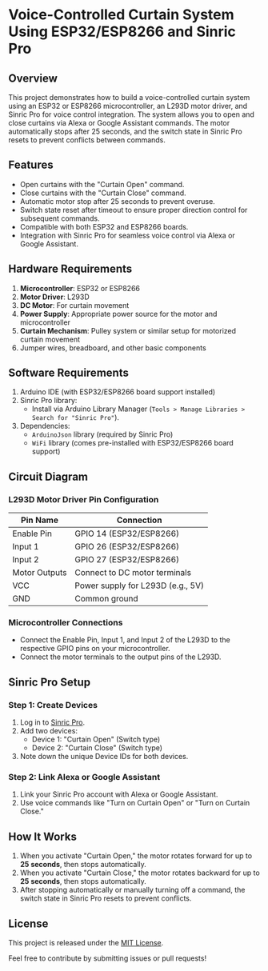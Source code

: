 # Voice-Controlled Curtain System Using ESP32/ESP8266 and Sinric Pro

## Overview
This project demonstrates how to build a voice-controlled curtain system using an ESP32 or ESP8266 microcontroller, an L293D motor driver, and Sinric Pro for voice control integration. The system allows you to open and close curtains via Alexa or Google Assistant commands. The motor automatically stops after 25 seconds, and the switch state in Sinric Pro resets to prevent conflicts between commands.

## Features
- Open curtains with the "Curtain Open" command.
- Close curtains with the "Curtain Close" command.
- Automatic motor stop after 25 seconds to prevent overuse.
- Switch state reset after timeout to ensure proper direction control for subsequent commands.
- Compatible with both ESP32 and ESP8266 boards.
- Integration with Sinric Pro for seamless voice control via Alexa or Google Assistant.

## Hardware Requirements
1. **Microcontroller**: ESP32 or ESP8266
2. **Motor Driver**: L293D
3. **DC Motor**: For curtain movement
4. **Power Supply**: Appropriate power source for the motor and microcontroller
5. **Curtain Mechanism**: Pulley system or similar setup for motorized curtain movement
6. Jumper wires, breadboard, and other basic components

## Software Requirements
1. Arduino IDE (with ESP32/ESP8266 board support installed)
2. Sinric Pro library:
   - Install via Arduino Library Manager (`Tools > Manage Libraries > Search for "Sinric Pro"`).
3. Dependencies:
   - `ArduinoJson` library (required by Sinric Pro)
   - `WiFi` library (comes pre-installed with ESP32/ESP8266 board support)

## Circuit Diagram
### L293D Motor Driver Pin Configuration
| Pin Name       | Connection                          |
|----------------|-------------------------------------|
| Enable Pin     | GPIO 14 (ESP32/ESP8266)            |
| Input 1        | GPIO 26 (ESP32/ESP8266)            |
| Input 2        | GPIO 27 (ESP32/ESP8266)            |
| Motor Outputs  | Connect to DC motor terminals      |
| VCC            | Power supply for L293D (e.g., 5V)  |
| GND            | Common ground                      |

### Microcontroller Connections
- Connect the Enable Pin, Input 1, and Input 2 of the L293D to the respective GPIO pins on your microcontroller.
- Connect the motor terminals to the output pins of the L293D.

## Sinric Pro Setup

### Step 1: Create Devices
1. Log in to [Sinric Pro](https://sinric.pro).
2. Add two devices:
   - Device 1: "Curtain Open" (Switch type)
   - Device 2: "Curtain Close" (Switch type)
3. Note down the unique Device IDs for both devices.

### Step 2: Link Alexa or Google Assistant
1. Link your Sinric Pro account with Alexa or Google Assistant.
2. Use voice commands like "Turn on Curtain Open" or "Turn on Curtain Close."

## How It Works
1. When you activate "Curtain Open," the motor rotates forward for up to **25 seconds**, then stops automatically.
2. When you activate "Curtain Close," the motor rotates backward for up to **25 seconds**, then stops automatically.
3. After stopping automatically or manually turning off a command, the switch state in Sinric Pro resets to prevent conflicts.

## License
This project is released under the [MIT License](https://opensource.org/licenses/MIT).

Feel free to contribute by submitting issues or pull requests!
